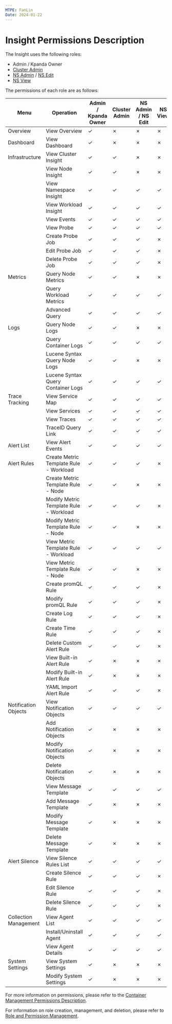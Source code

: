 ```yaml
---
MTPE: FanLin
Date: 2024-01-22
---
```


# Insight Permissions Description

The Insight uses the following roles:

- Admin / Kpanda Owner
- [Cluster Admin](../../kpanda/user-guide/permissions/permission-brief.md#cluster-admin)
- [NS Admin](../../kpanda/user-guide/permissions/permission-brief.md#ns-admin) / [NS Edit](../../kpanda/user-guide/permissions/permission-brief.md#ns-editor)
- [NS View](../../kpanda/user-guide/permissions/permission-brief.md#ns-viewer)

The permissions of each role are as follows:

<!--
You have permission to use `&check;`, but you don't have permission to use `&cross;`
-->

| Menu | Operation | Admin / Kpanda Owner | Cluster Admin | NS Admin / NS Edit | NS View |
| -------- | --------------------------- | -------------------- | ------------- | ------------------ | ------- |
| Overview | View Overview | &check; | &cross; | &cross; | &cross; |
| Dashboard | View Dashboard | &check; | &cross; | &cross; | &cross; |
| Infrastructure | View Cluster Insight | &check; | &check; | &cross; | &cross; |
| | View Node Insight | &check; | &check; | &cross; | &cross; |
| | View Namespace Insight | &check; | &check; | &check; | &check; |
| | View Workload Insight | &check; | &check; | &check; | &check; |
| | View Events | &check; | &check; | &check; | &check; |
| | View Probe| &check; | &check; | &check; | &check; |
| | Create Probe Job | &check; | &check; | &check; | &cross; |
| | Edit Probe Job | &check; | &check; | &check; | &cross; |
| | Delete Probe Job | &check; | &check; | &check; | &cross; |
| Metrics | Query Node Metrics | &check; | &check; | &cross; | &cross; |
| | Query Workload Metrics | &check; | &check; | &check; | &check; |
| | Advanced Query | &check; | &check; | &check; | &check; |
| Logs | Query Node Logs | &check; | &check; | &cross; | &cross; |
| | Query Container Logs | &check; | &check; | &check; | &check; |
| | Lucene Syntax Query Node Logs | &check; | &check; | &cross; | &cross; |
| | Lucene Syntax Query Container Logs | &check; | &check; | &check; | &check; |
| Trace Tracking | View Service Map | &check; | &check; | &check; | &check; |
| | View Services | &check; | &check; | &check; | &check; |
| | View Traces | &check; | &check; | &check; | &check; |
| | TraceID Query Link | &check; | &check; | &check; | &check; |
| Alert List | View Alert Events | &check; | &check; | &check; | &check; |
| Alert Rules | Create Metric Template Rule - Workload | &check; | &check; | &check; | &cross; |
| | Create Metric Template Rule - Node | &check; | &check; | &cross; | &cross; |
| | Modify Metric Template Rule - Workload | &check; | &check; | &check; | &cross; |
| | Modify Metric Template Rule - Node | &check; | &check; | &cross; | &cross; |
| | View Metric Template Rule - Workload | &check; | &check; | &check; | &check; |
| | View Metric Template Rule - Node | &check; | &check; | &cross; | &cross; |
| | Create promQL Rule | &check; | &check; | &check; | &cross; |
| | Modify promQL Rule | &check; | &check; | &check; | &cross; |
| | Create Log Rule | &check; | &check; | &check; | &cross; |
| | Create Time Rule | &check; | &check; | &check; | &cross; |
| | Delete Custom Alert Rule | &check; | &check; | &check; | &cross; |
| | View Built-in Alert Rule | &check; | &cross; | &cross; | &cross; |
| | Modify Built-in Alert Rule | &check; | &cross; | &cross; | &cross; |
| | YAML Import Alert Rule | &check; | &check; | &check; | &cross; |
| Notification Objects | View Notification Objects | &check; | &check; | &check; | &check; |
| | Add Notification Objects | &check; | &cross; | &cross; | &cross; |
| | Modify Notification Objects | &check; | &cross; | &cross; | &cross; |
| | Delete Notification Objects | &check; | &cross; | &cross; | &cross; |
| | View Message Template | &check; | &check; | &check; | &check; |
| | Add Message Template | &check; | &cross; | &cross; | &cross; |
| | Modify Message Template | &check; | &cross; | &cross; | &cross; |
| | Delete Message Template | &check; | &cross; | &cross; | &cross; |
| Alert Silence | View Silence Rules List | &check; | &check; | &check; | &check; |
| | Create Silence Rule | &check; | &check; | &check; | &cross; |
| | Edit Silence Rule | &check; | &check; | &check; | &cross; |
| | Delete Silence Rule | &check; | &check; | &check; | &cross; |
| Collection Management | View Agent List | &check; | &check; | &check; | &check; |
| | Install/Uninstall Agent | &check; | &check; | &check; | &check; |
| | View Agent Details | &check; | &check; | &check; | &check; |
| System Settings | View System Settings | &check; | &cross; | &cross; | &cross; |
| | Modify System Settings | &check; | &cross; | &cross; | &cross; |

For more information on permissions, please refer to the [Container Management Permissions Description](../../kpanda/user-guide/permissions/permission-brief.md).

For information on role creation, management, and deletion, please refer to [Role and Permission Management](../../ghippo/user-guide/access-control/role.md).
